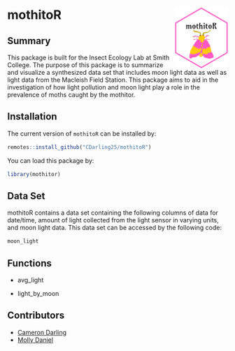# mothitoR <img src="data-raw/moth_sticker.png" align="right" height="139"/>

## Summary

This package is built for the Insect Ecology Lab at Smith College. The purpose of this package is to summarize and visualize a synthesized data set that includes moon light data as well as light data from the Macleish Field Station. This package aims to aid in the investigation of how light pollution and moon light play a role in the prevalence of moths caught by the mothitor. 

## Installation

The current version of `mothitoR` can be installed by:

``` r
remotes::install_github("CDarling25/mothitoR")
```

You can load this package by:

``` r
library(mothitor)
```

## Data Set

mothitoR contains a data set containing the following columns of data for date/time, amount of light collected from the light sensor in varying units, and moon light data. This data set can be accessed by the following code:

``` r
moon_light
```

## Functions

- avg_light

- light_by_moon

## Contributors

- [Cameron Darling](https://github.com/CDarling25)
- [Molly Daniel](https://github.com/mollyd13)
